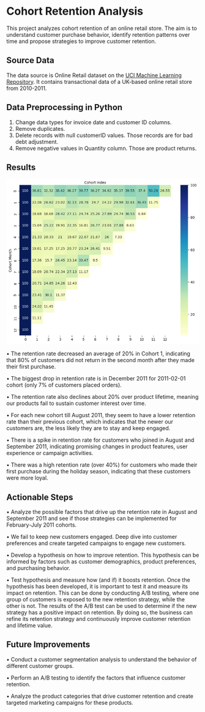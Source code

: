 # Cohort Retention Analysis

This project analyzes cohort retention of an online retail store. The aim is to understand customer purchase behavior, identify retention patterns over time and propose strategies to improve customer retention.


## Source Data

The data source is Online Retail dataset on the [UCI Machine Learning Repository](https://archive.ics.uci.edu/ml/datasets/Online+Retail). It contains transactional data of a UK-based online retail store from 2010-2011.


## Data Preprocessing in Python

1.    Change data types for invoice date and customer ID columns.
2.    Remove duplicates.
3.    Delete records with null customerID values. Those records are for bad debt adjustment.
2.    Remove negative values in Quantity column. Those are product returns.


## Results

![alt text](https://github.com/QiujiaGuo/Cohort-Retention-Analysis/blob/main/Cohort%20Retention%20Matrix.PNG)

•	The retention rate decreased an average of 20% in Cohort 1, indicating that 80% of customers did not return in the second month after they made their first purchase.

•	The biggest drop in retention rate is in December 2011 for 2011-02-01 cohort (only 7% of customers placed orders).

•	The retention rate also declines about 20% over product lifetime, meaning our products fail to sustain customer interest over time.

•	For each new cohort till August 2011, they seem to have a lower retention rate than their previous cohort, which indicates that the newer our customers are, the less likely they are to stay and keep engaged.

•	There is a spike in retention rate for customers who joined in August and September 2011, indicating promising changes in product features, user experience or campaign activities.

•	There was a high retention rate (over 40%) for customers who made their first purchase during the holiday season, indicating that these customers were more loyal.


## Actionable Steps

•	Analyze the possible factors that drive up the retention rate in August and September 2011 and see if those strategies can be implemented for February-July 2011 cohorts.

•	We fail to keep new customers engaged. Deep dive into customer preferences and create targeted campaigns to engage new customers.

•	Develop a hypothesis on how to improve retention.
  This hypothesis can be informed by factors such as customer demographics, product preferences, and purchasing behavior.
  
•	Test hypothesis and measure how (and if) it boosts retention.
  Once the hypothesis has been developed, it is important to test it and measure its impact on retention. This can be done by conducting A/B testing, where one group of customers is exposed to the new retention strategy, while the other is not. The results of the A/B test can be used to determine if the new strategy has a positive impact on retention. By doing so, the business can refine its retention strategy and continuously improve customer retention and lifetime value.


## Future Improvements

•	Conduct a customer segmentation analysis to understand the behavior of different customer groups.

•	Perform an A/B testing to identify the factors that influence customer retention.

•	Analyze the product categories that drive customer retention and create targeted marketing campaigns for these products.
